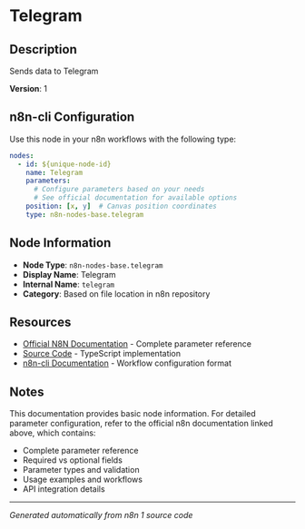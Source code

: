 # Telegram

## Description

Sends data to Telegram

**Version**: 1

## n8n-cli Configuration

Use this node in your n8n workflows with the following type:

```yaml
nodes:
  - id: ${unique-node-id}
    name: Telegram
    parameters:
      # Configure parameters based on your needs
      # See official documentation for available options
    position: [x, y]  # Canvas position coordinates
    type: n8n-nodes-base.telegram
```

## Node Information

- **Node Type**: `n8n-nodes-base.telegram`
- **Display Name**: Telegram
- **Internal Name**: `telegram`
- **Category**: Based on file location in n8n repository

## Resources

- [Official N8N Documentation](https://docs.n8n.io/integrations/builtin/app-nodes/n8n-nodes-base.telegram/) - Complete parameter reference
- [Source Code](https://github.com/n8n-io/n8n/blob/master/packages/nodes-base/nodes/Telegram/Telegram.node.ts) - TypeScript implementation
- [n8n-cli Documentation](https://github.com/edenreich/n8n-cli) - Workflow configuration format

## Notes

This documentation provides basic node information. For detailed parameter configuration, 
refer to the official n8n documentation linked above, which contains:

- Complete parameter reference
- Required vs optional fields
- Parameter types and validation
- Usage examples and workflows
- API integration details

---
*Generated automatically from n8n 1 source code*
